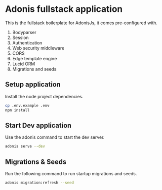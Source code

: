 # Adonis fullstack application

This is the fullstack boilerplate for AdonisJs, it comes pre-configured with.

1. Bodyparser
2. Session
3. Authentication
4. Web security middleware
5. CORS
6. Edge template engine
7. Lucid ORM
8. Migrations and seeds

## Setup application

Install the node project dependencies.

```bash
cp .env.example .env
npm install
```

## Start Dev application

Use the adonis command to start the dev server.

```bash
adonis serve --dev
```

## Migrations & Seeds

Run the following command to run startup migrations and seeds.

```bash
adonis migration:refresh --seed
```
